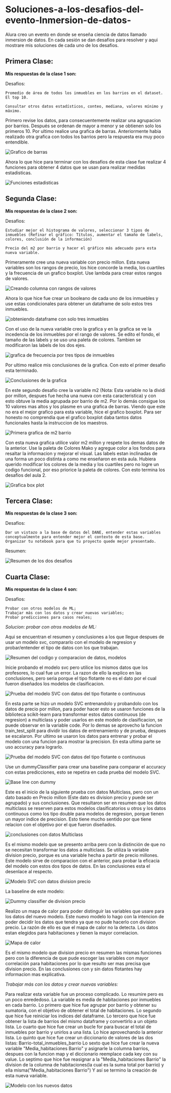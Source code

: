 # Soluciones-a-los-desafios-del-evento-Inmersion-de-datos-
Alura creo un evento en donde se enseña ciencia de datos llamado inmersion de datos. En cada sesión se dan desafios para resolver y aqui mostrare mis soluciones de cada uno de los desafios.

## Primera Clase:

**Mis respuestas de la clase 1 son:**


   Desafios:
   
    Promedio de área de todos los inmuebles en los barrios en el dataset. El top 10.

    Consultar otros datos estadísticos, conteo, mediana, valores mínimo y máximo.


Primero revise los datos, para consecuentemente realizar una agrupacion por barrios. Después se ordenan de mayor a menor y se obtienen solo los primeros 10. Por ultimo realice una grafica de barras.
Anteriormente habia realizado otra grafica con todos los barrios pero la respuesta era muy poco entendible.

![Grafico de barras](https://github.com/Os-688/Soluciones-a-los-desafios-del-evento-Inmersion-de-datos-/blob/b68ccd95d50810918f097a80b95697cb433c4131/Assets/soluci%C3%B3n_1/CapturaV1.1.PNG)

Ahora lo que hice para terminar con los desafios de esta clase fue realizar 4 funciones para obtener 4 datos que se usan para realizar medidas estadisticas.

![Funciones estadisticas](https://github.com/Os-688/Soluciones-a-los-desafios-del-evento-Inmersion-de-datos-/blob/b68ccd95d50810918f097a80b95697cb433c4131/Assets/soluci%C3%B3n_1/CapturaV1.2.PNG)


## Segunda Clase:

**Mis respuestas de la clase 2 son:**


   Desafios:
    
    Estudiar mejor el histograma de valores, seleccionar 3 tipos de inmuebles (Refinar el gráfico: Títulos, aumentar el tamaño de labels, colores, conclusión de la información)

    Precio del m2 por barrio y hacer el gráfico más adecuado para esta nueva variable.


Primeramente cree una nueva variable con precio millon. Esta nueva variables son los rangos de precio, los hice concorde la media, los cuartiles y la frecuencia de un grafico boxplot. Use lambda para crear estos rangos de valores.

![Creando columna con rangos de valores](https://github.com/Os-688/Soluciones-a-los-desafios-del-evento-Inmersion-de-datos-/blob/b68ccd95d50810918f097a80b95697cb433c4131/Assets/soluci%C3%B3n_1/CapturaV2.1.PNG)

Ahora lo que hice fue crear un booleano de cada uno de los inmuebles y use estas condicionales para obtener un dataframe de solo estos tres inmuebles.

![obteniendo dataframe con solo tres inmuebles](https://github.com/Os-688/Soluciones-a-los-desafios-del-evento-Inmersion-de-datos-/blob/b68ccd95d50810918f097a80b95697cb433c4131/Assets/soluci%C3%B3n_1/CapturaV2.2.PNG)

Con el uso de la nueva variable creo la grafica y en la grafica se ve la incedencia de los inmuebles por el rango de valores. Se edito el fondo, el tamaño de las labels y se uso una paleta de colores. Tambien se modificaron las labels de los dos ejes. 

![grafica de frecuencia por tres tipos de inmuebles](https://github.com/Os-688/Soluciones-a-los-desafios-del-evento-Inmersion-de-datos-/blob/b68ccd95d50810918f097a80b95697cb433c4131/Assets/soluci%C3%B3n_1/CapturaV2.3.PNG)

Por ultimo realice mis conclusiones de la grafica. Con esto el primer desafio esta terminado. 

![Conclusiones de la grafica](https://github.com/Os-688/Soluciones-a-los-desafios-del-evento-Inmersion-de-datos-/blob/b68ccd95d50810918f097a80b95697cb433c4131/Assets/soluci%C3%B3n_1/CapturaV2.4.PNG)

En este segundo desafio cree la variable m2 (Nota: Esta variable no la dividi por millon, despues fue hecha una nueva con esta caracteristica) y con esto obtuve la media agrupada por barrio de m2. Por lo demás consigue los 10 valores mas altos y los plasme en una grafica de barras. Viendo que este no era el mejor grafico para esta variable, hice el grafico boxplot. Para ser honesto no comprendia que el grafico boxplot daba tantos datos funcionales hasta la instruccion de los maestros.

![Primera grafica de m2 barrio](https://github.com/Os-688/Soluciones-a-los-desafios-del-evento-Inmersion-de-datos-/blob/b68ccd95d50810918f097a80b95697cb433c4131/Assets/soluci%C3%B3n_1/CapturaV2.5.PNG)

Con esta nueva grafica utilice valor m2 millon y respete los demas datos de la anterior. Use la paleta de Colores Mako y agregue color a los fondos para resaltar la informacion y mejorar el visual. Las labels estan inclinadas de una forma un poco distinta a como me enseñaron en esta aula. Hubiera querido modificar los colores de la media y los cuartiles pero no logre un codigo funcional, por eso priorice la paleta de colores. Con esto termina los desafios del aula 2.

![Grafica box plot](https://github.com/Os-688/Soluciones-a-los-desafios-del-evento-Inmersion-de-datos-/blob/b68ccd95d50810918f097a80b95697cb433c4131/Assets/soluci%C3%B3n_1/CapturaV2.6.PNG)



## Tercera Clase:

**Mis respuestas de la clase 3 son:**

   Desafios:
    
    Dar un vistazo a la base de datos del DANE, entender estas variables conceptualmente para entender mejor el contexto de esta base.
    Organizar tu notebook para que tu proyecto quede mejor presentado.

Resumen:

![Resumen de los dos desafios](https://github.com/Os-688/Soluciones-a-los-desafios-del-evento-Inmersion-de-datos-/blob/c32dcd084574f1252d18f68dc84499680609ff5a/Assets/soluci%C3%B3n_1/CapturaV3.1.PNG)

## Cuarta Clase:

**Mis respuestas de la clase 4 son:**

   Desafios:
    
    Probar con otros modelos de ML;
    Trabajar más con los datos y crear nuevas variables;
    Probar predicciones para casos reales;

   *Solucion: probar con otros modelos de ML:*
   
Aqui se encuentran el resumen y conclusiones a los que llegue despues de usar un modelo svc, compararlo con el modelo de regresion y probar/entender el tipo de datos con los que trabajan.
   
   ![Resumen del codigo y comparacion de datos, modelos](https://github.com/Os-688/Soluciones-a-los-desafios-del-evento-Inmersion-de-datos-/blob/daaccbcd2c88503d3d57de9f5c5cd199a4bef59e/Assets/soluci%C3%B3n_1/CapturaV4.1.PNG)

Inicie probando el modelo svc pero utilice los mismos datos que los profesores, lo cual fue un error. La razon de ello la explico en las conclusiones, pero seria porque el tipo flotante no es el dato por el cual fueron diseñados los modelos de clasificacion. 
   
 ![Prueba del modelo SVC con datos del tipo flotante o continuous](https://github.com/Os-688/Soluciones-a-los-desafios-del-evento-Inmersion-de-datos-/blob/daaccbcd2c88503d3d57de9f5c5cd199a4bef59e/Assets/soluci%C3%B3n_1/CapturaV4.2.PNG)

En esta parte se hizo un modelo SVC entrenandolo y probandolo con los datos de precio por millon, para poder hacer esto se usaron funciones de la biblioteca scikit-learn para transformar estos datos continuous (de regresion) a multiclass y poder usarlos en este modelo de clasificacion, se puede observar en la variable code.
Por lo demas se aprovecho la funcion train_test_split para dividir los datos de entrenamiento y de prueba, despues se escalaron. Por ultimo se usaron los datos para entrenar y probar el modelo con una funcion para mostrar la precision. En esta ultima parte se uso accuracy para lograrlo.

  ![Prueba del modelo SVC con datos del tipo flotante o continuous](https://github.com/Os-688/Soluciones-a-los-desafios-del-evento-Inmersion-de-datos-/blob/daaccbcd2c88503d3d57de9f5c5cd199a4bef59e/Assets/soluci%C3%B3n_1/CapturaV4.3.PNG)

Use un dummyClassifier para crear una baseline para comparar el accuracy con estas predicciones, esto se repetira en cada prueba del modelo SVC. 

  ![Base line con dummy ](https://github.com/Os-688/Soluciones-a-los-desafios-del-evento-Inmersion-de-datos-/blob/3f809c147388dfde9055b360c1c0ced8ff068121/Assets/soluci%C3%B3n_1/CapturaV4.4.PNG)

  Este es el inicio de la siguiente prueba con datos Multiclass, pero con un dato basado en Precio millon (Este dato es division precio y puede ser agrupado) y sus conclusiones. Que resultaron ser en resumen que los datos multiclass se reserven para estos modelos clasificatorios u otros y  los datos continuous como los tipo double para modelos de regresion, porque tienen un mayor indice de precision. Esto tiene mucho sentido por que tiene relacion con el objetivo por el que fueron diseñados.

 ![ conclusiones con datos Multiclass](https://github.com/Os-688/Soluciones-a-los-desafios-del-evento-Inmersion-de-datos-/blob/3f809c147388dfde9055b360c1c0ced8ff068121/Assets/soluci%C3%B3n_1/CapturaV4.5.PNG)

Es el mismo modelo que se presento arriba pero con la distinción de que no se necesitan transformar los datos a multiclass. Se utiliza la variable division precio, porque es una variable hecha a partir de precio millones. Este modelo sirve de comparacion con el anterior, para probar la eficacia del modelo con estos dos tipos de datos. En las conclusiones esta el desenlace al respecto.

  ![Modelo SVC con datos division precio](https://github.com/Os-688/Soluciones-a-los-desafios-del-evento-Inmersion-de-datos-/blob/3f809c147388dfde9055b360c1c0ced8ff068121/Assets/soluci%C3%B3n_1/CapturaV4.6.PNG)

La baseline de este modelo:
  
   ![Dummy classifier de division precio](https://github.com/Os-688/Soluciones-a-los-desafios-del-evento-Inmersion-de-datos-/blob/3f809c147388dfde9055b360c1c0ced8ff068121/Assets/soluci%C3%B3n_1/CapturaV4.7.PNG)

Realizo un mapa de calor para poder distinguir las variables que usare para los datos del nuevo modelo. Este nuevo modelo lo hago con la intencion de poder decidir los datos que tendra ya que no pude hacerlo con division precio. La razón de ello es que el mapa de calor no la detecta. Los datos estan elegidos para habitaciones y tienen la mayor correlacion.

   ![Mapa de calor](https://github.com/Os-688/Soluciones-a-los-desafios-del-evento-Inmersion-de-datos-/blob/3f809c147388dfde9055b360c1c0ced8ff068121/Assets/soluci%C3%B3n_1/CapturaV4.8.PNG)

Es el mismo modelo que division precio en resumen las mismas funciones pero con la diferencia de que pude escoger las variables con mayor correlación para habitaciones por lo que resulto ser mas precisa que division precio. En las conclusiones con y sin datos flotantes hay informacion mas explicativa.

*Trabajar más con los datos y crear nuevas variables:*

Para realizar esta variable fue un proceso complicado. Lo resumire pero es un poco enrededoso. La variable es media de habitaciones por inmuebles en cada barrio.
Lo primero que hice fue agrupar por barrio y obtener su sumatoria, con el objetivo de obtener el total de habitaciones.
Lo segundo que hice fue reiniciar los indices del dataframe.
Lo tercero que hice fue obtener la lista de barrios del mismo dataframe y convertirlo a un objeto lista.
Lo cuarto que hice fue crear un bucle for para buscar el total de inmuebles por barrio y unirlos a una lista. Lo hice aprovechando la anterior lista.
Lo quinto que hice fue crear un diccionario de valores de las dos listas: Barrio-total_inmuebles_barrio
Lo sexto que hice fue crear la nueva variable "Media_habitaciones Barrio" y asignarle la columna barrios, despues con la funcion map y el diccionario reemplace cada key con su value.
Lo septimo que hice fue reasignar a la "Media_habitaciones Barrio" la division de la columna de habitaciones(la cual es la suma total por barrio) y ella misma("Media_habitaciones Barrio")
Y así se termino la creación de esta nueva variable.

![Modelo con los nuevos datos](https://github.com/Os-688/Soluciones-a-los-desafios-del-evento-Inmersion-de-datos-/blob/da2de84bd02ded3219605a21d470b32341dbb35b/Assets/soluci%C3%B3n_1/CapturaV4.10.PNG)

